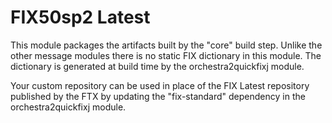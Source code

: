 # FIX50sp2 Latest

This module packages the artifacts built by the "core" build step. Unlike the other message modules there is no static FIX dictionary in this module. The dictionary is generated at build time by the orchestra2quickfixj module.

Your custom repository can be used in place of the FIX Latest repository published by the FTX by updating the "fix-standard" dependency in the orchestra2quickfixj module.